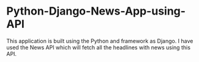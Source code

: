 # Python-Django-News-App-using-API
This application is built using the Python and framework as Django. I have used the News API which will fetch all the headlines with news using this API.

